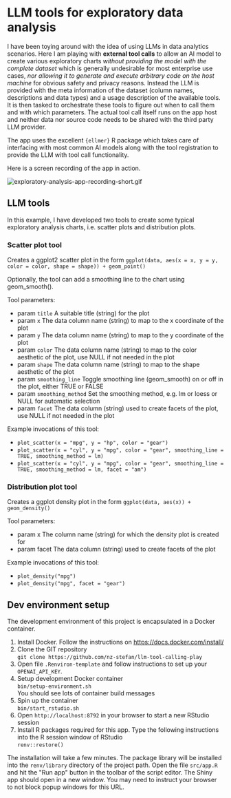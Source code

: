 # LLM tools for exploratory data analysis

I have been toying around with the idea of using LLMs in data analytics scenarios. 
Here I am playing with **external tool calls** to allow an AI model to create various 
exploratory charts *without providing the model with the complete dataset* which 
is generally undesirable for most enterprise use cases, *nor allowing it to generate and execute arbitrary code on the host machine* 
for obvious safety and privacy reasons. Instead the LLM is provided with the meta 
information of the dataset (column names, descriptions and data types) and a usage 
description of the available tools. It is then tasked to orchestrate these tools 
to figure out when to call them and with which parameters. The actual tool call 
itself runs on the app host and neither data nor source code needs to be shared 
with the third party LLM provider.

The app uses the excellent `{ellmer}` R package which takes care of interfacing 
with most common AI models along with the tool registration to provide the LLM with 
tool call functionality.

Here is a screen recording of the app in action.

![exploratory-analysis-app-recording-short.gif](https://github.com/nz-stefan/llm-tool-calling-play/blob/main/exploratory-analysis-app-recording-short.gif)

## LLM tools

In this example, I have developed two tools to create some typical exploratory analysis charts,
i.e. scatter plots and distribution plots.

### Scatter plot tool

Creates a ggplot2 scatter plot in the form
`ggplot(data, aes(x = x, y = y, color = color, shape = shape)) + geom_point()`

Optionally, the tool can add a smoothing line to the chart using geom_smooth().

Tool parameters:

- param `title` A suitable title (string) for the plot
- param `x` The data column name (string) to map to the x coordinate of the plot
- param `y`  The data column name (string) to map to the y coordinate of the plot
- param `color` The data column name (string) to map to the color aesthetic of the plot, use NULL if not needed in the plot
- param `shape` The data column name (string) to map to the shape aesthetic of the plot
- param `smoothing_line` Toggle smoothing line (geom_smooth) on or off in the plot, either TRUE or FALSE
- param `smoothing_method` Set the smoothing method, e.g. lm or loess or NULL for automatic selection
- param `facet` The data column (string) used to create facets of the plot, use NULL if not needed in the plot

Example invocations of this tool:

- `plot_scatter(x = "mpg", y = "hp", color = "gear")`
- `plot_scatter(x = "cyl", y = "mpg", color = "gear", smoothing_line = TRUE, smoothing_method = lm)`
- `plot_scatter(x = "cyl", y = "mpg", color = "gear", smoothing_line = TRUE, smoothing_method = lm, facet = "am")`


### Distribution plot tool

Creates a ggplot density plot in the form
`ggplot(data, aes(x)) + geom_density()`

Tool parameters: 

- param x The column name (string) for which the density plot is created for
- param facet The data column (string) used to create facets of the plot

Example invocations of this tool:

- `plot_density("mpg")`
- `plot_density("mpg", facet = "gear")`


## Dev environment setup

The development environment of this project is encapsulated in a Docker container.

1. Install Docker. Follow the instructions on https://docs.docker.com/install/
2. Clone the GIT repository   
   `git clone https://github.com/nz-stefan/llm-tool-calling-play`
3. Open file `.Renviron-template` and follow instructions to set up your `OPENAI_API_KEY`.
4. Setup development Docker container  
   `bin/setup-environment.sh`  
   You should see lots of container build messages
5. Spin up the container  
   `bin/start_rstudio.sh`
6. Open `http://localhost:8792` in your browser to start a new RStudio session
7. Install R packages required for this app. Type the following instructions into the R session window of RStudio  
   `renv::restore()`

The installation will take a few minutes. The package library will be installed into 
the `renv/library` directory of the project path. Open the file `src/app.R` and hit the 
"Run app" button in the toolbar of the script editor. The Shiny app should open in 
a new window. You may need to instruct your browser to not block popup windows for this URL.
